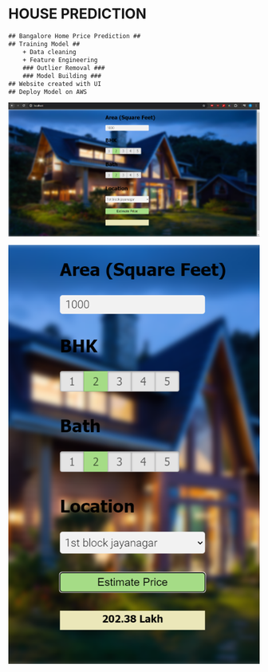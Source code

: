 # HOUSE PREDICTION #
    ## Bangalore Home Price Prediction ##
    ## Training Model ##
        + Data cleaning 
        + Feature Engineering 
        ### Outlier Removal ###
        ### Model Building ###
    ## Website created with UI
    ## Deploy Model on AWS


<p align="center">
<img src="/images/Screenshot 2024-04-18 221517.png"/>

<p align="center">
    <img src="/images/Screenshot 2024-04-18 222919.png"/>